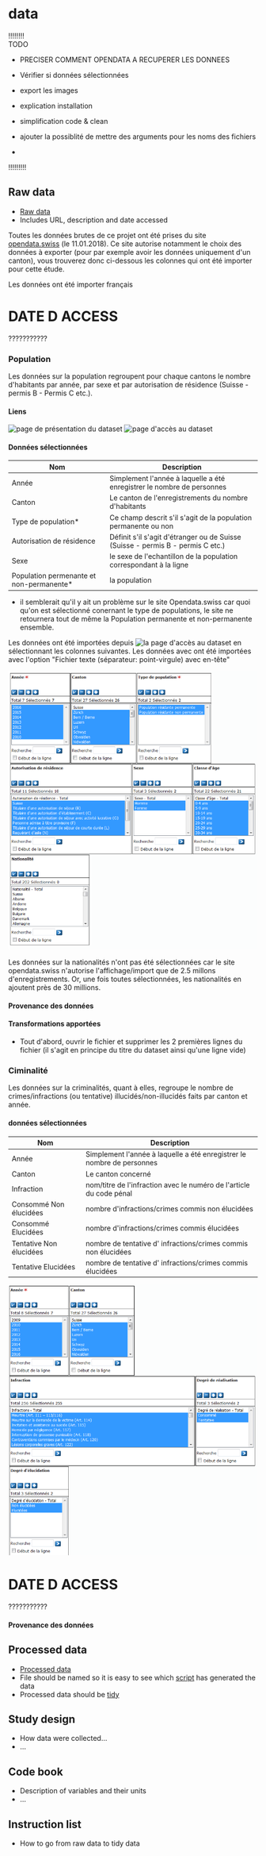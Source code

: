 # data
!!!!!!!!  
TODO
- PRECISER COMMENT OPENDATA A RECUPERER LES DONNEES
- Vérifier si données sélectionnées
- export les images



- explication installation
- simplification code & clean
- ajouter la possiblité de mettre des arguments pour les noms des fichiers
- 


 !!!!!!!!!
## Raw data
 * [Raw data](/raw/readme.md)
 * Includes URL, description and date accessed

Toutes les données brutes de ce projet ont été prises du site [opendata.swiss](https://opendata.swiss) (le 11.01.2018). Ce site autorise notamment le choix des données à exporter (pour par exemple avoir les données uniquement d'un canton), vous trouverez donc ci-dessous les colonnes qui ont été importer pour cette étude.

Les données ont été importer français

# DATE D ACCESS
???????????


### Population

Les données sur la population regroupent pour chaque cantons le nombre d'habitants par année, par sexe et par autorisation de résidence (Suisse - permis B - Permis C etc.). 

#### Liens
![page de présentation du dataset](https://opendata.swiss/fr/dataset/permanent-and-non-permanent-resident-population-by-canton-sex-residence-permit-age-class-and-citizen)
![page d'accès au dataset](https://www.pxweb.bfs.admin.ch/pxweb/fr/px-x-0103010000_101/px-x-0103010000_101/px-x-0103010000_101.px)


#### Données sélectionnées
| Nom                                        | Description                                                                     |
|--------------------------------------------|---------------------------------------------------------------------------------|
| Année                                      | Simplement l'année à laquelle a été enregistrer le nombre de personnes          |
| Canton                                     | Le canton de l'enregistrements du nombre d'habitants                            |
| Type de population*                        | Ce champ descrit s'il s'agit de la population permanente ou non                 |
| Autorisation de résidence                  | Définit s'il s'agit d'étranger ou de Suisse (Suisse - permis B - permis C etc.) |
| Sexe                                       | le sexe de l'echantillon de la population correspondant à la ligne              |
| Population permenante et non-permanente*   | la population                                                                   |

* il semblerait qu'il y ait un problème sur le site Opendata.swiss car quoi qu'on est sélectionné conernant le type de populations, le site ne retournera tout de même la Population permanente et non-permanente ensemble. 

Les données ont été importées depuis ![la page d'accès au dataset](https://www.pxweb.bfs.admin.ch/pxweb/fr/px-x-0103010000_101/px-x-0103010000_101/px-x-0103010000_101.px) en sélectionnant les colonnes suivantes. Les données avec ont été importées avec l'option "Fichier texte (séparateur: point-virgule) avec en-tête"

![Données sélectionnées](./raw/img/popSelect.png)

Les données sur la nationalités n'ont pas été sélectionnées car le site opendata.swiss n'autorise l'affichage/import que de 2.5 millons d'enregistrements. Or, une fois toutes sélectionnées, les nationalités en ajoutent près de 30 millions. 

#### Provenance des données

#### Transformations apportées
- Tout d'abord, ouvrir le fichier et supprimer les 2 premières lignes du fichier (il s'agit en principe du titre du dataset ainsi qu'une ligne vide)





### Ciminalité

Les données sur la criminalités, quant à elles, regroupe le nombre de crimes/infractions (ou tentative) illucidés/non-illucidés faits par canton et année. 

 #### données sélectionnées

| Nom                     | Description                                                            |
|-------------------------|------------------------------------------------------------------------|
| Année                   | Simplement l'année à laquelle a été enregistrer le nombre de personnes |
| Canton                  | Le canton concerné                                                     |
| Infraction              | nom/titre de l'infraction avec le numéro de l'article du code pénal    |
| Consommé Non élucidées  | nombre d'infractions/crimes commis non élucidées                       |
| Consommé Elucidées      | nombre d'infractions/crimes commis élucidées                           |
| Tentative Non élucidées | nombre de tentative d' infractions/crimes commis non élucidées         |
| Tentative Elucidées     | nombre de tentative d' infractions/crimes commis élucidées             |

![Données sélectionnées](./raw/img/crimSelect.png)

# DATE D ACCESS
???????????

#### Provenance des données


## Processed data
 * [Processed data](processed/readme.md)
 * File should be named so it is easy to see which [script](../code/) has generated the data
 * Processed data should be [tidy](https://github.com/jtleek/datasharing)

## Study design
 * How data were collected...
 * ...

## Code book
 * Description of variables and their units
 * ...

## Instruction list
 * How to go from raw data to tidy data
